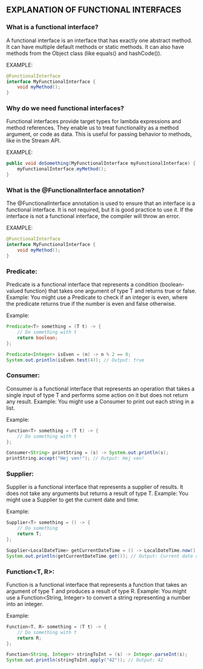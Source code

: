 ## EXPLANATION OF FUNCTIONAL INTERFACES
    
### What is a functional interface?
A functional interface is an interface that has exactly one abstract method. It can have multiple default methods or static methods. It can also have methods from the Object class (like equals() and hashCode()).

EXAMPLE:
```java
@FunctionalInterface
interface MyFunctionalInterface {
    void myMethod();
}
```

### Why do we need functional interfaces?
Functional interfaces provide target types for lambda expressions and method references. They enable us to treat functionality as a method argument, or code as data. This is useful for passing behavior to methods, like in the Stream API.

EXAMPLE:
```java
public void doSomething(MyFunctionalInterface myFunctionalInterface) {
    myFunctionalInterface.myMethod();
}
```

### What is the @FunctionalInterface annotation?
The @FunctionalInterface annotation is used to ensure that an interface is a functional interface. It is not required, but it is good practice to use it. If the interface is not a functional interface, the compiler will throw an error.

EXAMPLE:
```java
@FunctionalInterface
interface MyFunctionalInterface {
    void myMethod();
}
```

### Predicate<T>:
Predicate is a functional interface that represents a condition (boolean-valued function) that takes one argument of type T and returns true or false.
Example: You might use a Predicate<Integer> to check if an integer is even, where the predicate returns true if the number is even and false otherwise.

Example:

```java
Predicate<T> something = (T t) -> {
    // Do something with t
    return boolean;
};

Predicate<Integer> isEven = (n) -> n % 2 == 0;
System.out.println(isEven.test(4)); // Output: true
```

### Consumer<T>:
Consumer is a functional interface that represents an operation that takes a single input of type T and performs some action on it but does not return any result.
Example: You might use a Consumer<String> to print out each string in a list.

Example:
```java
function<T> something = (T t) -> {
    // Do something with t
};

Consumer<String> printString = (s) -> System.out.println(s);
printString.accept("Hej ven!"); // Output: Hej ven!
```

### Supplier<T>:
Supplier is a functional interface that represents a supplier of results. It does not take any arguments but returns a result of type T.
Example: You might use a Supplier<LocalDateTime> to get the current date and time.

Example:

```java
Supplier<T> something = () -> {
    // Do something
    return T;
};

Supplier<LocalDateTime> getCurrentDateTime = () -> LocalDateTime.now();
System.out.println(getCurrentDateTime.get()); // Output: Current date and time
```

### Function<T, R>:
Function is a functional interface that represents a function that takes an argument of type T and produces a result of type R.
Example: You might use a Function<String, Integer> to convert a string representing a number into an integer.

Example:

```java
Function<T, R> something = (T t) -> {
    // Do something with t
    return R;
};

Function<String, Integer> stringToInt = (s) -> Integer.parseInt(s);
System.out.println(stringToInt.apply("42")); // Output: 42
```
